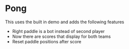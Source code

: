 # Pong 

This uses the built in demo and adds the following features

* Right paddle is a bot instead of second player
* Now there are scores that display for both teams
* Reset paddle positions after score